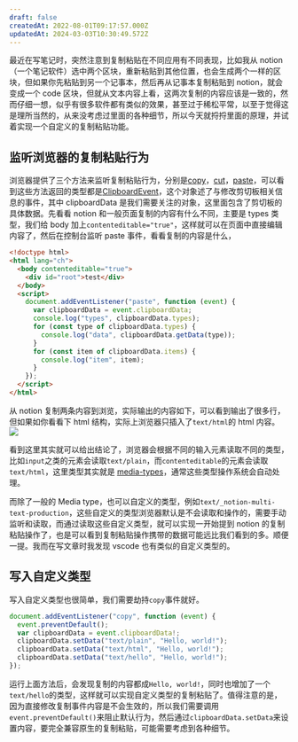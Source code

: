 ```yaml
---
draft: false
createdAt: 2022-08-01T09:17:57.000Z
updatedAt: 2024-03-03T10:30:49.572Z
---
```


最近在写笔记时，突然注意到复制粘贴在不同应用有不同表现，比如我从 notion（一个笔记软件）选中两个区块，重新粘贴到其他位置，也会生成两个一样的区块，但如果你先粘贴到另一个记事本，然后再从记事本复制粘贴到 notion，就会变成一个 code 区块，但就从文本内容上看，这两次复制的内容应该是一致的，然而仔细一想，似乎有很多软件都有类似的效果，甚至过于稀松平常，以至于觉得这是理所当然的，从来没考虑过里面的各种细节，所以今天就捋捋里面的原理，并试着实现一个自定义的复制粘贴功能。

## 监听浏览器的复制粘贴行为

浏览器提供了三个方法来监听复制粘贴行为，分别是[copy](https://developer.mozilla.org/en-US/docs/Web/API/Window/copy_event)，[cut](https://developer.mozilla.org/en-US/docs/Web/API/Window/cut_event)，[paste](https://developer.mozilla.org/en-US/docs/Web/API/Window/paste_event)，可以看到这些方法返回的类型都是[ClipboardEvent](https://developer.mozilla.org/en-US/docs/Web/API/ClipboardEvent)，这个对象述了与修改剪切板相关信息的事件，其中 clipboardData 是我们需要关注的对象，这里面包含了剪切板的具体数据。先看看 notion 和一般页面复制的内容有什么不同，主要是 types 类型，我们给 body 加上`contenteditable="true"`，这样就可以在页面中直接编辑内容了，然后在控制台监听 paste 事件，看看复制的内容是什么，

```html
<!doctype html>
<html lang="ch">
  <body contenteditable="true">
    <div id="root">test</div>
  </body>
  <script>
    document.addEventListener("paste", function (event) {
      var clipboardData = event.clipboardData;
      console.log("types", clipboardData.types);
      for (const type of clipboardData.types) {
        console.log("data", clipboardData.getData(type));
      }
      for (const item of clipboardData.items) {
        console.log("item", item);
      }
    });
  </script>
</html>
```

从 notion 复制两条内容到浏览，实际输出的内容如下，可以看到输出了很多行，但如果如你看看下 html 结构，实际上浏览器只插入了`text/html`的 html 内容。
![](https://jsd.cdn.zzko.cn/gh/yjrhgvbn/blog-rsc@main/public/archived/KkHTs9w4_r9Kn0kWqalUd.png)

看到这里其实就可以给出结论了，浏览器会根据不同的输入元素读取不同的类型，比如`input`之类的元素会读取`text/plain`，而`contenteditable`的元素会读取`text/html`，这里类型其实就是 [media-types](https://www.iana.org/assignments/media-types/media-types.xhtml)，通常这些类型操作系统会自动处理。

而除了一般的 Media type，也可以自定义的类型，例如`text/_notion-multi-text-production`，这些自定义的类型浏览器默认是不会读取和操作的，需要手动监听和读取，而通过读取这些自定义类型，就可以实现一开始提到 notion 的复制粘贴操作了，也是可以看到复制粘贴操作携带的数据可能远比我们看到的多。顺便一提。我而在写文章时我发现 vscode 也有类似的自定义类型的。

## 写入自定义类型

写入自定义类型也很简单，我们需要劫持`copy`事件就好。

```js
document.addEventListener("copy", function (event) {
  event.preventDefault();
  var clipboardData = event.clipboardData!;
  clipboardData.setData("text/plain", "Hello, world!");
  clipboardData.setData("text/html", "Hello, world!");
  clipboardData.setData("text/hello", "Hello, world!");
});
```

运行上面方法后，会发现复制的内容都成`Hello, world!`，同时也增加了一个`text/hello`的类型，这样就可以实现自定义类型的复制粘贴了。值得注意的是，因为直接修改复制事件内容是不会生效的，所以我们需要调用`event.preventDefault()`来阻止默认行为，然后通过`clipboardData.setData`来设置内容，要完全兼容原生的复制粘贴，可能需要考虑到各种细节。
